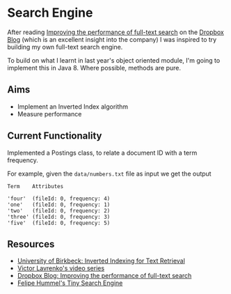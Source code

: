 Search Engine
=============
After reading [Improving the performance of full-text search](https://blogs.dropbox.com/tech/2016/09/improving-the-performance-of-full-text-search/) on the [Dropbox Blog](https://blogs.dropbox.com/dropbox/) (which is an excellent insight into the company) I was inspired to try building my own full-text search engine.

To build on what I learnt in last year's object oriented module, I'm going to implement this in Java 8.
Where possible, methods are pure.

Aims
----
- Implement an Inverted Index algorithm
- Measure performance

Current Functionality
---------------------
Implemented a Postings class, to relate a document ID with a term frequency.

For example, given the `data/numbers.txt` file as input we get the output

```
Term    Attributes

'four'  (fileId: 0, frequency: 4)
'one'   (fileId: 0, frequency: 1)
'two'   (fileId: 0, frequency: 2)
'three'	(fileId: 0, frequency: 3)
'five'  (fileId: 0, frequency: 5)
```

Resources
---------
- [University of Birkbeck: Inverted Indexing for Text
 Retrieval](http://www.dcs.bbk.ac.uk/~dell/teaching/cc/book/ditp/ditp_ch4.pdf)  
- [Victor Lavrenko's video series](https://www.youtube.com/watch?v=Mlp8hlKwETs)  
- [Dropbox Blog: Improving the performance of full-text search](https://blogs.dropbox.com/tech/2016/09/improving-the-performance-of-full-text-search/)  
- [Felipe Hummel's Tiny Search Engine](https://github.com/felipehummel/TinySearchEngine/blob/master/scala/tinySearch.scala)
